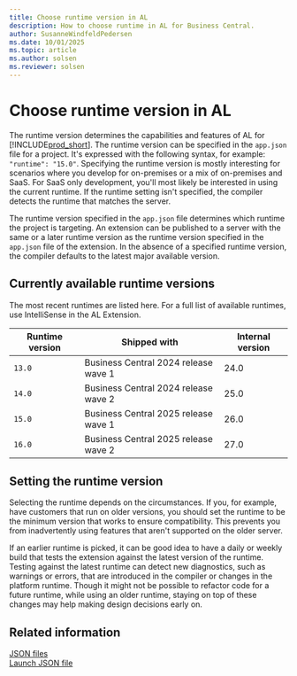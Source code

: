 ```yaml
---
title: Choose runtime version in AL
description: How to choose runtime in AL for Business Central.
author: SusanneWindfeldPedersen
ms.date: 10/01/2025
ms.topic: article
ms.author: solsen
ms.reviewer: solsen
---
```


# Choose runtime version in AL

The runtime version determines the capabilities and features of AL for [!INCLUDE[prod_short](../includes/prod_short.md)]. The runtime version can be specified in the `app.json` file for a project. It's expressed with the following syntax, for example: `"runtime": "15.0"`. Specifying the runtime version is mostly interesting for scenarios where you develop for on-premises or a mix of on-premises and SaaS. For SaaS only development, you'll most likely be interested in using the current runtime. If the runtime setting isn't specified, the compiler detects the runtime that matches the server.

The runtime version specified in the `app.json` file determines which runtime the project is targeting. An extension can be published to a server with the same or a later runtime version as the runtime version specified in the `app.json` file of the extension. In the absence of a specified runtime version, the compiler defaults to the latest major available version.

## Currently available runtime versions

The most recent runtimes are listed here. For a full list of available runtimes, use IntelliSense in the AL Extension.

|Runtime version|Shipped with                       |Internal version|
|---------------|-----------------------------------|----------------|  
|`13.0`         |Business Central 2024 release wave 1|24.0|
|`14.0`         |Business Central 2024 release wave 2|25.0|
|`15.0`         |Business Central 2025 release wave 1|26.0|
|`16.0`         |Business Central 2025 release wave 2|27.0|

<!--
|`1.0`          |Business Central April 2018 Release|12.0|
|`2.0`          |Business Central Fall '18 Release  |13.0|
|`3.0`          |Business Central Spring '19 Release|14.0|
|`4.0`          |Business Central 2019 release wave 2|15.0|
|`5.0`          |Business Central 2020 release wave 1|16.0|
|`6.0`          |Business Central 2020 release wave 2|17.0|
|`6.1`          |Business Central 2020 release wave 2 update 1|17.1|
|`6.2`          |Business Central 2020 release wave 2 update 2|17.2|
|`6.3`          |Business Central 2020 release wave 2 update 3|17.3|
|`6.4`          |Business Central 2020 release wave 2 update 4|17.4|
|`7.0`          |Business Central 2021 release wave 1|18.0|
|`7.1`          |Business Central 2021 release wave 1 update 1|18.1|
|`7.2`          |Business Central 2021 release wave 1 update 2|18.2|
|`8.0`          |Business Central 2021 release wave 2|19.0|
|`9.0`          |Business Central 2022 release wave 1|20.0|
|`9.1`          |Business Central 2022 release wave 1 update 1|20.1|
|`9.2`          |Business Central 2022 release wave 1 update 2|20.2|
|`10.0`         |Business Central 2022 release wave 2|21.0|
|`11.0`         |Business Central 2023 release wave 1|22.0|
|`12.0`         |Business Central 2023 release wave 2|23.0|
-->

## Setting the runtime version

Selecting the runtime depends on the circumstances. If you, for example, have customers that run on older versions, you should set the runtime to be the minimum version that works to ensure compatibility. This prevents you from inadvertently using features that aren't supported on the older server.

If an earlier runtime is picked, it can be good idea to have a daily or weekly build that tests the extension against the latest version of the runtime. Testing against the latest runtime can detect new diagnostics, such as warnings or errors, that are introduced in the compiler or changes in the platform runtime. Though it might not be possible to refactor code for a future runtime, while using an older runtime, staying on top of these changes may help making design decisions early on.

## Related information

[JSON files](devenv-json-files.md)  
[Launch JSON file](devenv-json-launch-file.md)
